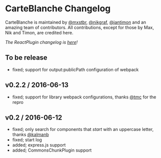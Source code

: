 # CarteBlanche Changelog

CarteBlanche is maintained by [@mxstbr](https://github.com/mxstbr), [@nikgraf](https://github.com/nikgraf), [@jantimon](https://github.com/jantimon) and an amazing team of contributors. All contributions, except for those by Max, Nik and Timon, are credited here.

*The ReactPlugin changelog is [here](./plugins/react/CHANGELOG.md)!*

## To be release

- fixed; support for output:publicPath configuration of webpack

## v0.2.2 / 2016-06-13

- fixed; support for library webpack configurations, thanks [@tmc](https://github.com/tmc) for the repro

## v0.2 / 2016-06-12

- fixed; only search for components that _start_ with an uppercase letter, thanks [@kalmanb](https://github.com/kalmanb)
- fixed; start log
- added; express.js support
- added; CommonsChunkPlugin support
